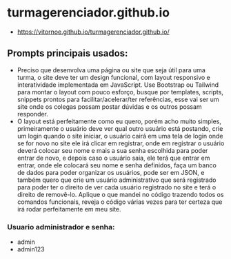 # turmagerenciador.github.io
- https://vitornoe.github.io/turmagerenciador.github.io/

## Prompts principais usados:
- Preciso que desenvolva uma página ou site que seja útil para uma turma, o site deve ter um design funcional, com layout responsivo e interatividade implementada em JavaScript. Use Bootstrap ou Tailwind para montar o layout com pouco esforço, busque por templates, scripts, snippets prontos para facilitar/acelerar/ter referências, esse vai ser um site onde os colegas possam postar dúvidas e os outros possam responder.
- O layout está perfeitamente como eu quero, porém acho muito simples, primeiramente o usuário deve ver qual outro usuário está postando, crie um login quando o site iniciar, o usuário cairá em uma tela de login onde se for novo no site ele irá clicar em registrar, onde em registrar o usuário deverá colocar seu nome e mais a sua senha escolhida para poder entrar de novo, e depois caso o usuário saia, ele terá que entrar em entrar, onde ele colocará seu nome e senha definidos, faça um banco de dados para poder organizar os usuários, pode ser em JSON, e também quero que crie um usuário administrativo que será registrado para poder ter o direito de ver cada usuário registrado no site e terá o direito de removê-lo. Aplique o que mandei no código trazendo todos os comandos funcionais, reveja o código várias vezes para ter certeza que irá rodar perfeitamente em meu site.


### Usuario administrador e senha:
- admin
- admin123
